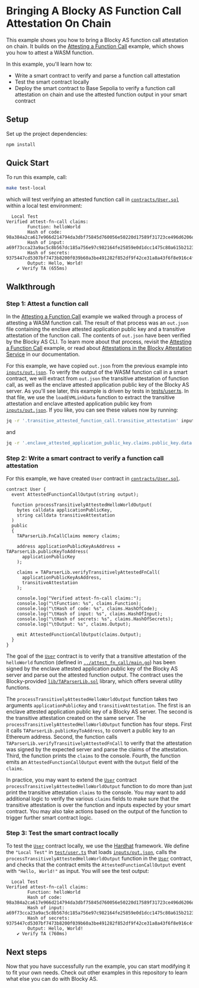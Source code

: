 # Bringing A Blocky AS Function Call Attestation On Chain

This example shows you how to bring a Blocky AS function call attestation
on chain. It builds on the 
[Attesting a Function Call](../attest_fn_call)
example, which shows you how to attest a WASM function.

In this example, you'll learn how to:

- Write a smart contract to verify and parse a function call attestation
- Test the smart contract locally
- Deploy the smart contract to Base Sepolia to verify a function call
  attestation on chain and use the attested function output in your smart
  contract

## Setup

Set up the project dependencies:

```bash
npm install
```

## Quick Start

To run this example, call:

```bash
make test-local
```

which will test verifying an attested function call in 
[`contracts/User.sol`](contracts/User.sol) 
within a local test environment:

```
  Local Test
Verified attest-fn-call claims:
        Function: helloWorld
        Hash of code: 98a384a2ca617e966d214794da3dbf75845d760056e50220d17589f31723ce496d6206d6e63a52ea14a1bbc21e67b2cb7de9d9036138fbaefebb250e39203fa6
        Hash of input: a69f73cca23a9ac5c8b567dc185a756e97c982164fe25859e0d1dcc1475c80a615b2123af1f5f94c11e3e9402c3ac558f500199d95b6d3e301758586281dcd26
        Hash of secrets: 9375447cd5307bf7473b8200f039b60a3be491282f852df9f42ce31a8a43f6f8e916c4f8264e7d233add48746a40166eec588be8b7b9b16a5eb698d4c3b06e00
        Output: Hello, World!
    ✔ Verify TA (655ms)
```

## Walkthrough

### Step 1: Attest a function call

In the [Attesting a Function Call](../attest_fn_call)
example we walked through a process of attesting a WASM function call.
The result of that process was an `out.json` file containing the enclave
attested application public key and a transitive attestation of the function
call. The contents of `out.json` have been verified by the Blocky AS CLI. To
learn more about that process, revisit the
[Attesting a Function Call](../attest_fn_call)
example, or read about
[Attestations in the Blocky Attestation Service](https://blocky-docs.redocly.app/attestation-service/{{{AS_VERSION}}}/concepts#attestations-in-the-blocky-attestation-service)
in our documentation.

For this example, we have copied `out.json` from the previous example into
[`inputs/out.json`](inputs/out.json).
To verify the output of the WASM function call in a smart contract, we will
extract from `out.json` the transitive attestation of function call, as well as
the enclave attested application public key of the Blocky AS server. As you'll
see later, this example is driven by tests in
[tests/user.ts](test/user.ts). In that file, we use the `loadEVMLinkData`
function to extract the transitive attestation and enclave attested application
public key from [`inputs/out.json`](inputs/out.json). If you like, you can see
these values now by running:

```bash
jq -r '.transitive_attested_function_call.transitive_attestation' inputs/out.json
```
and

```bash
jq -r '.enclave_attested_application_public_key.claims.public_key.data' inputs/out.json
```

### Step 2: Write a smart contract to verify a function call attestation

For this example, we have created `User` contract in 
[`contracts/User.sol`](contracts/User.sol).

```solidity
contract User {
  event AttestedFunctionCallOutput(string output);

  function processTransitivelyAttestedHelloWorldOutput(
    bytes calldata applicationPublicKey,
    string calldata transitiveAttestation
  )
  public
  {
    TAParserLib.FnCallClaims memory claims;

    address applicationPublicKeyAsAddress = TAParserLib.publicKeyToAddress(
      applicationPublicKey
    );

    claims = TAParserLib.verifyTransitivelyAttestedFnCall(
      applicationPublicKeyAsAddress,
      transitiveAttestation
    );

    console.log("Verified attest-fn-call claims:");
    console.log("\tFunction: %s", claims.Function);
    console.log("\tHash of code: %s", claims.HashOfCode);
    console.log("\tHash of input: %s", claims.HashOfInput);
    console.log("\tHash of secrets: %s", claims.HashOfSecrets);
    console.log("\tOutput: %s", claims.Output);

    emit AttestedFunctionCallOutput(claims.Output);
  }
}
```

The goal of the [`User`](contracts/User.sol) contract is to verify that a
transitive attestation of the `helloWorld` function (defined in
[`../attest_fn_call/main.go`](../attest_fn_call/main.go))
has been signed by the enclave attested application public key of the Blocky AS
server and parse out the attested function output.
The contract uses the Blocky-provided
[`lib/TAParserLib.sol`](lib/TAParserLib.sol) library, which offers
several utility functions.

The `processTransitivelyAttestedHelloWorldOutput` function takes two arguments
`applicationPublicKey` and `transitiveAttestation`. The first is an enclave
attested application public key of a Blocky AS server. The second is the
transitive attestation created on the same server. The
`processTransitivelyAttestedHelloWorldOutput` function has four steps. First it
calls `TAParserLib.publicKeyToAddress`, to convert a public key to an Ethereum
address. Second, the function calls
`TAParserLib.verifyTransitivelyAttestedFnCall` to verify that the attestation
was signed by the expected server and parse the claims of the attestation.
Third, the function prints the `claims` to the console. Fourth, the function
emits an `AttestedFunctionCallOutput` event with the `Output` field of the
`claims`.

In practice, you may want to extend the [`User`](contracts/User.sol) contract
`processTransitivelyAttestedHelloWorldOutput` function to do more than just
print the transitive attestation `claims` to the console. You may want to add
additional logic to verify the various `claims` fields to make sure that the
transitive attestation is over the function and inputs expected by your smart
contract. You may also take actions based on the output of the function to
trigger further smart contract logic.

### Step 3: Test the smart contract locally

To test the [`User`](contracts/User.sol) contract locally, we use
the [Hardhat](https://hardhat.org/) framework. We define the `"Local Test"` in 
[`test/user.ts`](test/user.ts) that loads [`inputs/out.json`](inputs/out.json),
calls the `processTransitivelyAttestedHelloWorldOutput` function in the 
[`User`](contracts/User.sol) contract, and checks that the contract emits the
`AttestedFunctionCallOutput` event with `"Hello, World!"` as input.
You will see the test output:

```
  Local Test
Verified attest-fn-call claims:
        Function: helloWorld
        Hash of code: 98a384a2ca617e966d214794da3dbf75845d760056e50220d17589f31723ce496d6206d6e63a52ea14a1bbc21e67b2cb7de9d9036138fbaefebb250e39203fa6
        Hash of input: a69f73cca23a9ac5c8b567dc185a756e97c982164fe25859e0d1dcc1475c80a615b2123af1f5f94c11e3e9402c3ac558f500199d95b6d3e301758586281dcd26
        Hash of secrets: 9375447cd5307bf7473b8200f039b60a3be491282f852df9f42ce31a8a43f6f8e916c4f8264e7d233add48746a40166eec588be8b7b9b16a5eb698d4c3b06e00
        Output: Hello, World!
    ✔ Verify TA (760ms)
```

## Next steps

Now that you have successfully run the example, you can start modifying it to
fit your own needs. Check out other examples in this repository to learn what
else you can do with Blocky AS.
